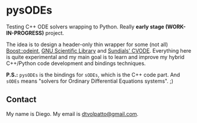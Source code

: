 # pysODEs

Testing C++ ODE solvers wrapping to Python. Really **early stage (WORK-IN-PROGRESS)** project.

The idea is to design a header-only thin wrapper for some (not all) [Boost::odeint](https://headmyshoulder.github.io/odeint-v2/),
[GNU Scientific Library](https://www.gnu.org/software/gsl/doc/html/ode-initval.html) and
[Sundials' CVODE](https://computing.llnl.gov/projects/sundials). Everything here is quite
experimental and my main goal is to learn and improve my hybrid C++/Python code development and
bindings techniques.

**P.S.:** `pysODEs` is the bindings for `sODEs`, which is the C++ code part. And `sODEs` means
"solvers for Ordinary Differential Equations systems". ;)

## Contact

My name is Diego. My email is dtvolpatto@gmail.com.
